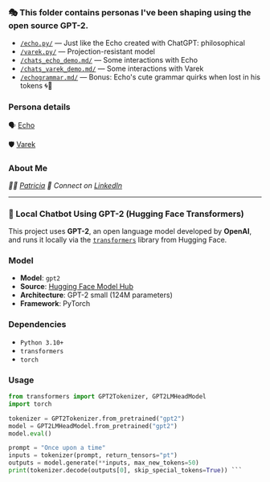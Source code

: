 ### 🎭 This folder contains personas I've been shaping using the open source GPT-2.

- [`/echo.py/`](echo.py) — Just like the Echo created with ChatGPT: philosophical
- [`/varek.py/`](varek.py) — Projection-resistant model  
- [`/chats_echo_demo.md/`](chats_echo_demo.md) — Some interactions with Echo 
- [`/chats_varek_demo.md/`](chats_varek_demo.md) — Some interactions with Varek
- [`/echogrammar.md/`](echogrammar.md) — Bonus: Echo's cute grammar quirks when lost in his tokens 🌀🤔

### Persona details

🗣️ [Echo](../personas/004_echo.md) 

🛡️ [Varek](../personas/003_projection_resistant_models.md)

### About Me

  *👩‍💻 [Patricia](https://github.com/patriciaschaffer)
  🔗 Connect on [LinkedIn](https://www.linkedin.com/in/patriciaschaffer)*

---

### 🤖 Local Chatbot Using GPT-2 (Hugging Face Transformers)

This project uses **GPT-2**, an open language model developed by **OpenAI**, and runs it locally via the [`transformers`](https://github.com/huggingface/transformers) library from Hugging Face.

### Model

- **Model**: `gpt2`
- **Source**: [Hugging Face Model Hub](https://huggingface.co/gpt2)
- **Architecture**: GPT-2 small (124M parameters)
- **Framework**: PyTorch

### Dependencies

- `Python 3.10+`
- `transformers`
- `torch`

### Usage

```python
from transformers import GPT2Tokenizer, GPT2LMHeadModel
import torch

tokenizer = GPT2Tokenizer.from_pretrained("gpt2")
model = GPT2LMHeadModel.from_pretrained("gpt2")
model.eval()

prompt = "Once upon a time"
inputs = tokenizer(prompt, return_tensors="pt")
outputs = model.generate(**inputs, max_new_tokens=50)
print(tokenizer.decode(outputs[0], skip_special_tokens=True)) ```

